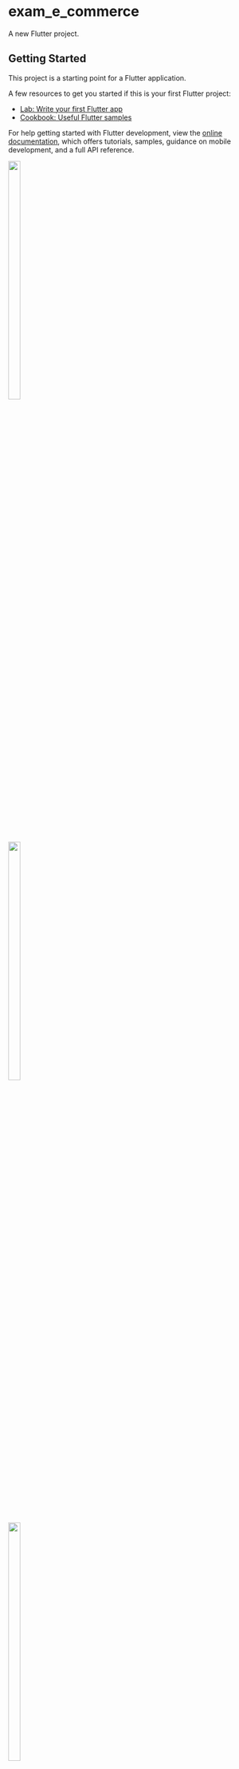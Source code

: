 # exam_e_commerce

A new Flutter project.

## Getting Started

This project is a starting point for a Flutter application.

A few resources to get you started if this is your first Flutter project:

- [Lab: Write your first Flutter app](https://docs.flutter.dev/get-started/codelab)
- [Cookbook: Useful Flutter samples](https://docs.flutter.dev/cookbook)

For help getting started with Flutter development, view the
[online documentation](https://docs.flutter.dev/), which offers tutorials,
samples, guidance on mobile development, and a full API reference.


   <img src = "https://github.com/Vishalk0810/exam_e_commerce/assets/149374506/725d336e-fd2b-4083-b335-c7d3c8c5ba87" width = 22%  height = 35%>

   <br>
   
   <img src = "https://github.com/Vishalk0810/exam_e_commerce/assets/149374506/b9f9ba40-5fa1-42a0-b258-c88da353300f" width = 22%  height = 35%>

   <br>
   
   <img src = "https://github.com/Vishalk0810/exam_e_commerce/assets/149374506/f80da1a5-6d30-4a08-9e1d-40bdfd8dfd6b" width = 22%  height = 35%>

   <br>

   <video src="https://github.com/Vishalk0810/exam_e_commerce/assets/149374506/9151eef3-e753-4fbb-acef-ca14f3791fa5">

   



